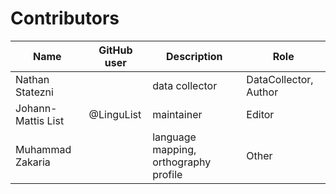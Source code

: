 # Contributors

Name | GitHub user | Description | Role
--- | --- | --- | ---
Nathan Statezni | | data collector | DataCollector, Author
Johann-Mattis List | @LinguList | maintainer | Editor
Muhammad Zakaria | | language mapping, orthography profile | Other

